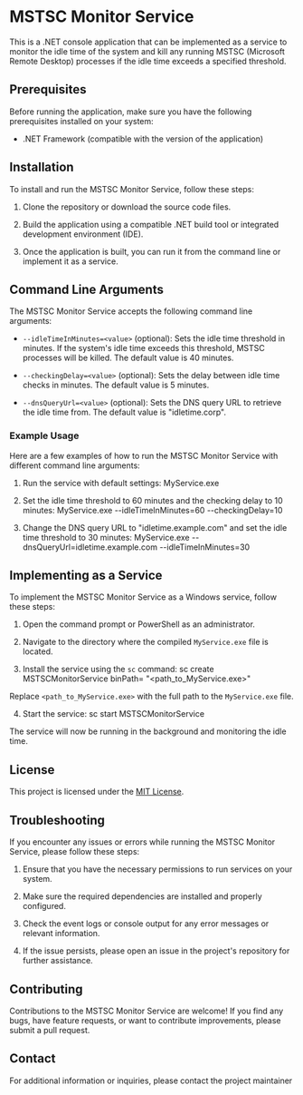 # MSTSC Monitor Service

This is a .NET console application that can be implemented as a service to monitor the idle time of the system and kill any running MSTSC (Microsoft Remote Desktop) processes if the idle time exceeds a specified threshold.

## Prerequisites

Before running the application, make sure you have the following prerequisites installed on your system:

- .NET Framework (compatible with the version of the application)

## Installation

To install and run the MSTSC Monitor Service, follow these steps:

1. Clone the repository or download the source code files.

2. Build the application using a compatible .NET build tool or integrated development environment (IDE).

3. Once the application is built, you can run it from the command line or implement it as a service.

## Command Line Arguments

The MSTSC Monitor Service accepts the following command line arguments:

- `--idleTimeInMinutes=<value>` (optional): Sets the idle time threshold in minutes. If the system's idle time exceeds this threshold, MSTSC processes will be killed. The default value is 40 minutes.

- `--checkingDelay=<value>` (optional): Sets the delay between idle time checks in minutes. The default value is 5 minutes.

- `--dnsQueryUrl=<value>` (optional): Sets the DNS query URL to retrieve the idle time from. The default value is "idletime.corp".

### Example Usage

Here are a few examples of how to run the MSTSC Monitor Service with different command line arguments:

1. Run the service with default settings:
MyService.exe

2. Set the idle time threshold to 60 minutes and the checking delay to 10 minutes:
MyService.exe --idleTimeInMinutes=60 --checkingDelay=10

3. Change the DNS query URL to "idletime.example.com" and set the idle time threshold to 30 minutes:
MyService.exe --dnsQueryUrl=idletime.example.com --idleTimeInMinutes=30

## Implementing as a Service

To implement the MSTSC Monitor Service as a Windows service, follow these steps:

1. Open the command prompt or PowerShell as an administrator.

2. Navigate to the directory where the compiled `MyService.exe` file is located.

3. Install the service using the `sc` command:
sc create MSTSCMonitorService binPath= "<path_to_MyService.exe>"

Replace `<path_to_MyService.exe>` with the full path to the `MyService.exe` file.

4. Start the service:
sc start MSTSCMonitorService


The service will now be running in the background and monitoring the idle time.

## License

This project is licensed under the [MIT License](LICENSE).

## Troubleshooting

If you encounter any issues or errors while running the MSTSC Monitor Service, please follow these steps:

1. Ensure that you have the necessary permissions to run services on your system.

2. Make sure the required dependencies are installed and properly configured.

3. Check the event logs or console output for any error messages or relevant information.

4. If the issue persists, please open an issue in the project's repository for further assistance.

## Contributing

Contributions to the MSTSC Monitor Service are welcome! If you find any bugs, have feature requests, or want to contribute improvements, please submit a pull request.

## Contact

For additional information or inquiries, please contact the project maintainer
